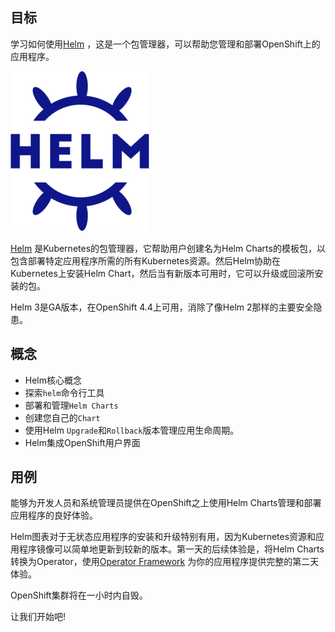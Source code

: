## 目标

学习如何使用[Helm](https://helm.sh/) ，这是一个包管理器，可以帮助您管理和部署OpenShift上的应用程序。

![Logo](../../assets/developing-on-openshift/helm/logo.png)

[Helm](https:/helm.sh/) 是Kubernetes的包管理器，它帮助用户创建名为Helm Charts的模板包，以包含部署特定应用程序所需的所有Kubernetes资源。然后Helm协助在Kubernetes上安装Helm Chart，然后当有新版本可用时，它可以升级或回滚所安装的包。

Helm 3是GA版本，在OpenShift 4.4上可用，消除了像Helm 2那样的主要安全隐患。

## 概念

* Helm核心概念
* 探索``helm``命令行工具
* 部署和管理``Helm Charts``
* 创建您自己的``Chart``
* 使用Helm ``Upgrade``和``Rollback``版本管理应用生命周期。
* Helm集成OpenShift用户界面

## 用例

能够为开发人员和系统管理员提供在OpenShift之上使用Helm Charts管理和部署应用程序的良好体验。

Helm图表对于无状态应用程序的安装和升级特别有用，因为Kubernetes资源和应用程序镜像可以简单地更新到较新的版本。第一天的后续体验是，将Helm Charts转换为Operator，使用[Operator Framework](https://github.com/operator-framework) 为你的应用程序提供完整的第二天体验。

OpenShift集群将在一小时内自毁。

让我们开始吧!